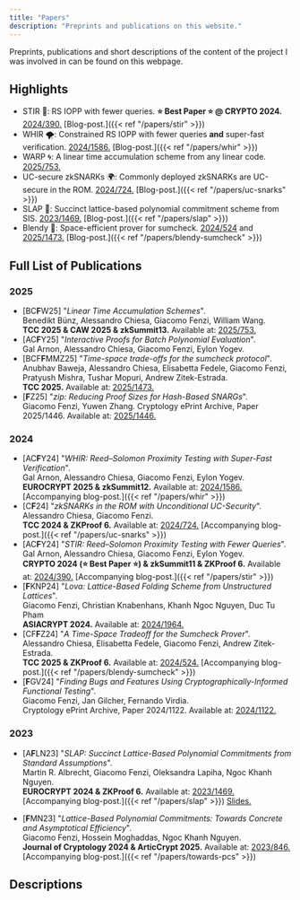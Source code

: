```yaml
---
title: "Papers"
description: "Preprints and publications on this website."
---
```


Preprints, publications and short descriptions of the content of the project I was involved in can be found on this webpage.

## Highlights

- STIR 🥣: RS IOPP with fewer queries. **⭐️ Best Paper ⭐️ @ CRYPTO 2024.** [2024/390.](https://ia.cr/2024/390) [Blog-post.]({{< ref "/papers/stir" >}})
- WHIR 🌪️: Constrained RS IOPP with fewer queries **and** super-fast verification.  [2024/1586.](https://ia.cr/2024/1586) [Blog-post.]({{< ref "/papers/whir" >}})
- WARP 🌀: A linear time accumulation scheme from any linear code. [2025/753.](https://ia.cr/2025/753)
- UC-secure zkSNARKs 🌍: Commonly deployed zkSNARKs are UC-secure in the ROM. [2024/724.](https://ia.cr/2024/724) [Blog-post.]({{< ref "/papers/uc-snarks" >}})
- SLAP 👋: Succinct lattice-based polynomial commitment scheme from SIS. [2023/1469.](https://ia.cr/2023/1469) [Blog-post.]({{< ref "/papers/slap" >}})
- Blendy 🍹: Space-efficient prover for sumcheck. [2024/524](https://ia.cr/2024/524) and [2025/1473.](https://ia.cr/2025/1473) [Blog-post.]({{< ref "/papers/blendy-sumcheck" >}})


## Full List of Publications
### 2025
- [BC**F**W25] "_Linear Time Accumulation Schemes_". \
    Benedikt Bünz, Alessandro Chiesa, Giacomo Fenzi, William Wang. \
    **TCC 2025 & CAW 2025 & zkSummit13.** Available at: [2025/753.](https://ia.cr/2025/753)
- [AC**F**Y25] "_Interactive Proofs for Batch Polynomial Evaluation_". \
    Gal Arnon, Alessandro Chiesa, Giacomo Fenzi, Eylon Yogev. 
- [BCF**F**MMZ25] "_Time-space trade-offs for the sumcheck protocol_". \
    Anubhav Baweja, Alessandro Chiesa, Elisabetta Fedele, Giacomo Fenzi, Pratyush Mishra, Tushar Mopuri, Andrew Zitek-Estrada. \
    **TCC 2025.** Available at: [2025/1473.](https://ia.cr/2025/1473)
- [**F**Z25] "_zip: Reducing Proof Sizes for Hash-Based SNARGs_". \
    Giacomo Fenzi, Yuwen Zhang.
    Cryptology ePrint Archive, Paper 2025/1446. Available at: [2025/1446.](https://ia.cr/2025/1446)
  
    
    
  
### 2024

- [AC**F**Y24] "_WHIR: Reed–Solomon Proximity Testing with Super-Fast Verification_". \
    Gal Arnon, Alessandro Chiesa, Giacomo Fenzi, Eylon Yogev. \
    **EUROCRYPT 2025 & zkSummit12.** Available at: [2024/1586.](https://ia.cr/2024/1586) [Accompanying blog-post.]({{< ref "/papers/whir" >}})
- [C**F**24] "_zkSNARKs in the ROM with Unconditional UC-Security_". \
    Alessandro Chiesa, Giacomo Fenzi. \
    **TCC 2024 & ZKProof 6.** Available at: [2024/724.](https://ia.cr/2024/724) [Accompanying blog-post.]({{< ref "/papers/uc-snarks" >}})
- [AC**F**Y24] "_STIR: Reed–Solomon Proximity Testing with Fewer Queries_". \
    Gal Arnon, Alessandro Chiesa, Giacomo Fenzi, Eylon Yogev. \
    **CRYPTO 2024 (⭐️ Best Paper ⭐️) & zkSummit11 & ZKProof 6.** Available at: [2024/390.](https://ia.cr/2024/390) [Accompanying blog-post.]({{< ref "/papers/stir" >}})
- [**F**KNP24] "_Lova: Lattice-Based Folding Scheme from Unstructured Lattices_". \
    Giacomo Fenzi, Christian Knabenhans, Khanh Ngoc Nguyen, Duc Tu Pham \
    **ASIACRYPT 2024.** Available at: [2024/1964.](https://ia.cr/2024/1964)
- [CF**F**Z24] "_A Time-Space Tradeoff for the Sumcheck Prover_". \
    Alessandro Chiesa, Elisabetta Fedele, Giacomo Fenzi, Andrew Zitek-Estrada. \
    **TCC 2025 & ZKProof 6.** Available at: [2024/524.](https://ia.cr/2024/524) [Accompanying blog-post.]({{< ref "/papers/blendy-sumcheck" >}})
- [**F**GV24] "_Finding Bugs and Features Using Cryptographically-Informed Functional Testing_". \
    Giacomo Fenzi, Jan Gilcher, Fernando Virdia. \
    Cryptology ePrint Archive, Paper 2024/1122. Available at: [2024/1122.](https://ia.cr/2024/1122)

### 2023
- [A**F**LN23] "_SLAP: Succinct Lattice-Based Polynomial Commitments from Standard Assumptions_". \
    Martin R. Albrecht, Giacomo Fenzi, Oleksandra Lapiha, Ngoc Khanh Nguyen. \
    **EUROCRYPT 2024 & ZKProof 6.** Available at: [2023/1469.](https://ia.cr/2023/1469) [Accompanying blog-post.]({{< ref "/papers/slap" >}}) [Slides.](/presentations/slap.pdf)

- [**F**MN23] "_Lattice-Based Polynomial Commitments: Towards Concrete and Asymptotical Efficiency_". \
    Giacomo Fenzi, Hossein Moghaddas, Ngoc Khanh Nguyen. \
    **Journal of Cryptology 2024 & ArticCrypt 2025.** Available at: [2023/846.](https://ia.cr/2023/846) [Accompanying blog-post.]({{< ref "/papers/towards-pcs" >}})
 
## Descriptions
